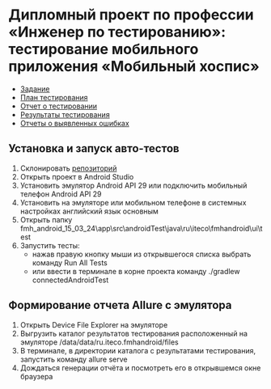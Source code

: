 
# Дипломный проект по профессии «Инженер по тестированию»: тестирование мобильного приложения «Мобильный хоспис»

- [Задание](https://github.com/netology-code/qamid-diplom)
- [План тестирования](https://github.com/Isbocha/QAMID_DIPLOM/blob/main/docs/Plan.md)
- [Отчет о тестировании](https://github.com/Isbocha/QAMID_DIPLOM/blob/main/docs/Result.md)
- [Результаты тестирования](https://github.com/Isbocha/QAMID_DIPLOM/blob/main/docs/allure-results.zip)
- [Отчеты о выявленных ошибках](https://github.com/Isbocha/QAMID_DIPLOM/issues)



## Установка и запуск авто-тестов
1. Склонировать [репозиторий](https://github.com/Isbocha/QAMID_DIPLOM)
2. Открыть проект в Android Studio
3. Установить эмулятор Android API 29 или подключить мобильный телефон Android API 29
4. Установить на эмуляторе или мобильном телефоне в системных настройках английский язык основным
5. Открыть папку fmh_android_15_03_24\app\src\androidTest\java\ru\iteco\fmhandroid\ui\test
6. Запустить тесты:
   - нажав правую кнопку мыши из открывшегося списка выбрать команду Run All Tests
   - или ввести в терминале в корне проекта команду ./gradlew connectedAndroidTest

## Формирование отчета Allure с эмулятора
1. Открыть Device File Explorer на эмуляторе
2. Выгрузить каталог результатов тестирования расположенный на эмуляторе /data/data/ru.iteco.fmhandroid/files
3. В терминале, в директории  каталога с результатами тестирования, запустить команду allure serve
4. Дождаться генерации отчёта и посмотреть его в открывшемся окне браузера
